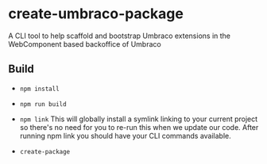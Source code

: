 # create-umbraco-package
A CLI tool to help scaffold and bootstrap Umbraco extensions in the WebComponent based backoffice of Umbraco

## Build
* `npm install`
* `npm run build`
* `npm link`
This will globally install a symlink linking to your current project so there's no need for you to re-run this when we update our code. After running npm link you should have your CLI commands available.

* `create-package`